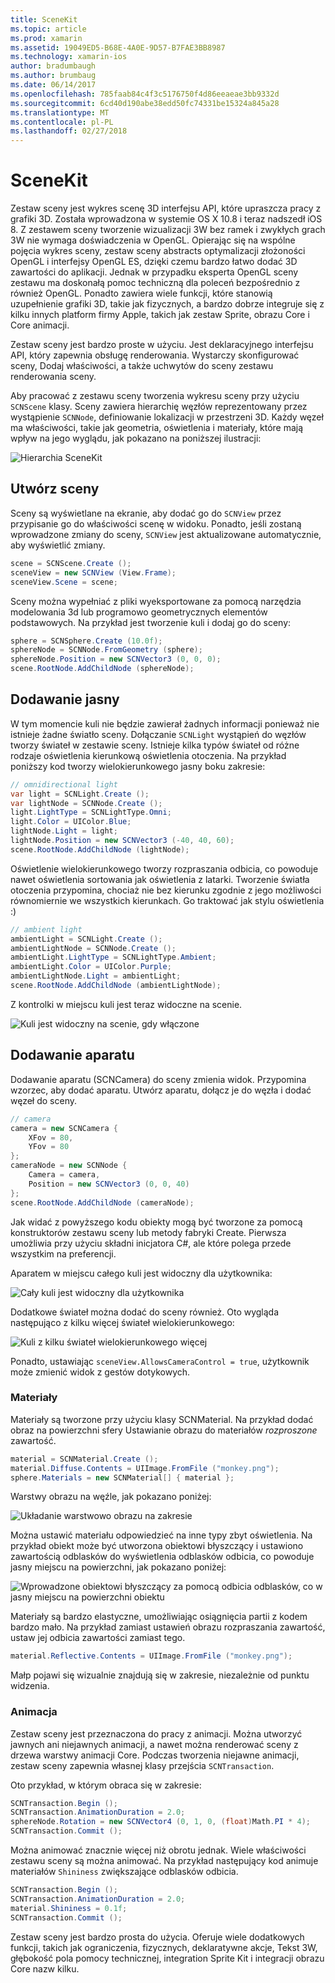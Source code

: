 ```yaml
---
title: SceneKit
ms.topic: article
ms.prod: xamarin
ms.assetid: 19049ED5-B68E-4A0E-9D57-B7FAE3BB8987
ms.technology: xamarin-ios
author: bradumbaugh
ms.author: brumbaug
ms.date: 06/14/2017
ms.openlocfilehash: 785faab84c4f3c5176750f4d86eeaeae3bb9332d
ms.sourcegitcommit: 6cd40d190abe38edd50fc74331be15324a845a28
ms.translationtype: MT
ms.contentlocale: pl-PL
ms.lasthandoff: 02/27/2018
---
```

# <a name="scenekit"></a>SceneKit

Zestaw sceny jest wykres scenę 3D interfejsu API, które upraszcza pracy z grafiki 3D. Została wprowadzona w systemie OS X 10.8 i teraz nadszedł iOS 8. Z zestawem sceny tworzenie wizualizacji 3W bez ramek i zwykłych grach 3W nie wymaga doświadczenia w OpenGL. Opierając się na wspólne pojęcia wykres sceny, zestaw sceny abstracts optymalizacji złożoności OpenGL i interfejsy OpenGL ES, dzięki czemu bardzo łatwo dodać 3D zawartości do aplikacji. Jednak w przypadku eksperta OpenGL sceny zestawu ma doskonałą pomoc techniczną dla poleceń bezpośrednio z również OpenGL. Ponadto zawiera wiele funkcji, które stanowią uzupełnienie grafiki 3D, takie jak fizycznych, a bardzo dobrze integruje się z kilku innych platform firmy Apple, takich jak zestaw Sprite, obrazu Core i Core animacji.

Zestaw sceny jest bardzo proste w użyciu. Jest deklaracyjnego interfejsu API, który zapewnia obsługę renderowania. Wystarczy skonfigurować sceny, Dodaj właściwości, a także uchwytów do sceny zestawu renderowania sceny.

Aby pracować z zestawu sceny tworzenia wykresu sceny przy użyciu `SCNScene` klasy. Sceny zawiera hierarchię węzłów reprezentowany przez wystąpienie `SCNNode`, definiowanie lokalizacji w przestrzeni 3D. Każdy węzeł ma właściwości, takie jak geometria, oświetlenia i materiały, które mają wpływ na jego wyglądu, jak pokazano na poniższej ilustracji:

![](scenekit-images/image7.png "Hierarchia SceneKit") 

## <a name="create-a-scene"></a>Utwórz sceny

Sceny są wyświetlane na ekranie, aby dodać go do `SCNView` przez przypisanie go do właściwości scenę w widoku. Ponadto, jeśli zostaną wprowadzone zmiany do sceny, `SCNView` jest aktualizowane automatycznie, aby wyświetlić zmiany.

```csharp
scene = SCNScene.Create ();
sceneView = new SCNView (View.Frame);
sceneView.Scene = scene;
```

Sceny można wypełniać z pliki wyeksportowane za pomocą narzędzia modelowania 3d lub programowo geometrycznych elementów podstawowych. Na przykład jest tworzenie kuli i dodaj go do sceny:

```csharp
sphere = SCNSphere.Create (10.0f);
sphereNode = SCNNode.FromGeometry (sphere);
sphereNode.Position = new SCNVector3 (0, 0, 0);
scene.RootNode.AddChildNode (sphereNode);
```

## <a name="adding-light"></a>Dodawanie jasny

W tym momencie kuli nie będzie zawierał żadnych informacji ponieważ nie istnieje żadne światło sceny. Dołączanie `SCNLight` wystąpień do węzłów tworzy świateł w zestawie sceny. Istnieje kilka typów świateł od różne rodzaje oświetlenia kierunkową oświetlenia otoczenia. Na przykład poniższy kod tworzy wielokierunkowego jasny boku zakresie:

```csharp
// omnidirectional light
var light = SCNLight.Create ();
var lightNode = SCNNode.Create ();
light.LightType = SCNLightType.Omni;
light.Color = UIColor.Blue;
lightNode.Light = light;
lightNode.Position = new SCNVector3 (-40, 40, 60);
scene.RootNode.AddChildNode (lightNode);
```

Oświetlenie wielokierunkowego tworzy rozpraszania odbicia, co powoduje nawet oświetlenia sortowania jak oświetlenia z latarki. Tworzenie światła otoczenia przypomina, chociaż nie bez kierunku zgodnie z jego możliwości równomiernie we wszystkich kierunkach. Go traktować jak stylu oświetlenia :)

```csharp
// ambient light
ambientLight = SCNLight.Create ();
ambientLightNode = SCNNode.Create ();
ambientLight.LightType = SCNLightType.Ambient;
ambientLight.Color = UIColor.Purple;
ambientLightNode.Light = ambientLight;
scene.RootNode.AddChildNode (ambientLightNode);
```

Z kontrolki w miejscu kuli jest teraz widoczne na scenie.

![](scenekit-images/image8.png "Kuli jest widoczny na scenie, gdy włączone")
 
## <a name="adding-a-camera"></a>Dodawanie aparatu

Dodawanie aparatu (SCNCamera) do sceny zmienia widok. Przypomina wzorzec, aby dodać aparatu. Utwórz aparatu, dołącz je do węzła i dodać węzeł do sceny.

```csharp
// camera
camera = new SCNCamera {
    XFov = 80,
    YFov = 80
};
cameraNode = new SCNNode {
    Camera = camera,
    Position = new SCNVector3 (0, 0, 40)
};
scene.RootNode.AddChildNode (cameraNode);
```

Jak widać z powyższego kodu obiekty mogą być tworzone za pomocą konstruktorów zestawu sceny lub metody fabryki Create. Pierwsza umożliwia przy użyciu składni inicjatora C#, ale które polega przede wszystkim na preferencji.

Aparatem w miejscu całego kuli jest widoczny dla użytkownika:

![](scenekit-images/image9.png "Cały kuli jest widoczny dla użytkownika")
 
Dodatkowe świateł można dodać do sceny również. Oto wygląda następująco z kilku więcej świateł wielokierunkowego:

![](scenekit-images/image10.png "Kuli z kilku świateł wielokierunkowego więcej")
 
Ponadto, ustawiając `sceneView.AllowsCameraControl = true`, użytkownik może zmienić widok z gestów dotykowych.

### <a name="materials"></a>Materiały

Materiały są tworzone przy użyciu klasy SCNMaterial. Na przykład dodać obraz na powierzchni sfery Ustawianie obrazu do materiałów *rozproszone* zawartość.

```csharp
material = SCNMaterial.Create ();
material.Diffuse.Contents = UIImage.FromFile ("monkey.png");
sphere.Materials = new SCNMaterial[] { material };
```

Warstwy obrazu na węźle, jak pokazano poniżej:

![](scenekit-images/image11.png "Układanie warstwowo obrazu na zakresie")
 
Można ustawić materiału odpowiedzieć na inne typy zbyt oświetlenia. Na przykład obiekt może być utworzona obiektowi błyszczący i ustawiono zawartością odblasków do wyświetlenia odblasków odbicia, co powoduje jasny miejscu na powierzchni, jak pokazano poniżej:

![](scenekit-images/image12.png "Wprowadzone obiektowi błyszczący za pomocą odbicia odblasków, co w jasny miejscu na powierzchni obiektu")
 
Materiały są bardzo elastyczne, umożliwiając osiągnięcia partii z kodem bardzo mało. Na przykład zamiast ustawień obrazu rozpraszania zawartość, ustaw jej odbicia zawartości zamiast tego.

```csharp
material.Reflective.Contents = UIImage.FromFile ("monkey.png");
```

Małp pojawi się wizualnie znajdują się w zakresie, niezależnie od punktu widzenia.

### <a name="animation"></a>Animacja

Zestaw sceny jest przeznaczona do pracy z animacji. Można utworzyć jawnych ani niejawnych animacji, a nawet można renderować sceny z drzewa warstwy animacji Core. Podczas tworzenia niejawne animacji, zestaw sceny zapewnia własnej klasy przejścia `SCNTransaction`.

Oto przykład, w którym obraca się w zakresie:

```csharp
SCNTransaction.Begin ();
SCNTransaction.AnimationDuration = 2.0;
sphereNode.Rotation = new SCNVector4 (0, 1, 0, (float)Math.PI * 4);
SCNTransaction.Commit ();
```

Można animować znacznie więcej niż obrotu jednak. Wiele właściwości zestawu sceny są można animować. Na przykład następujący kod animuje materiałów `Shininess` zwiększające odblasków odbicia.

```csharp
SCNTransaction.Begin ();
SCNTransaction.AnimationDuration = 2.0;
material.Shininess = 0.1f;
SCNTransaction.Commit ();
```

Zestaw sceny jest bardzo prosta do użycia. Oferuje wiele dodatkowych funkcji, takich jak ograniczenia, fizycznych, deklaratywne akcje, Tekst 3W, głębokość pola pomocy technicznej, integration Sprite Kit i integracji obrazu Core nazw kilku.